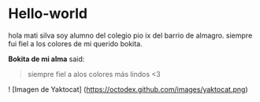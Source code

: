 # Hello-world
hola mati silva
soy alumno del colegio pio ix del barrio de almagro. 
siempre fui fiel a los colores de mi querido bokita.

**Bokita de mi alma** said:
> siempre fiel a alos colores más lindos <3

! [Imagen de Yaktocat]
(https://octodex.github.com/images/yaktocat.png)
